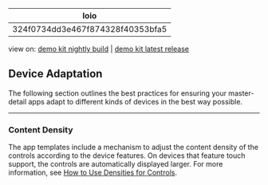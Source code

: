 <!-- loio324f0734dd3e467f874328f40353bfa5 -->

| loio |
| -----|
| 324f0734dd3e467f874328f40353bfa5 |

<div id="loio">

view on: [demo kit nightly build](https://openui5nightly.hana.ondemand.com/#/topic/324f0734dd3e467f874328f40353bfa5) | [demo kit latest release](https://openui5.hana.ondemand.com/#/topic/324f0734dd3e467f874328f40353bfa5)</div>

## Device Adaptation

The following section outlines the best practices for ensuring your master-detail apps adapt to different kinds of devices in the best way possible.

***

### Content Density

The app templates include a mechanism to adjust the content density of the controls according to the device features. On devices that feature touch support, the controls are automatically displayed larger. For more information, see [How to Use Densities for Controls](How_to_Use_Densities_for_Controls_13e6f3b.md).

